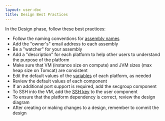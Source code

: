 ```yaml
---
layout: user-doc
title: Design Best Practices
---
```


In the Design phase, follow these best practices:


* Follow the naming conventions for <a href="/user/best-practices/naming-conventions.html">assembly names</a>
* Add the "owner's" email address to each assembly
* Be a "watcher" for your assembly
* Add a "description" for each platform to help other users to understand the purpose of the platform
* Make sure that VM (instance size on compute) and JVM sizes (max heap size on Tomcat) are consistent
* Edit the default values of the <a href="/user/references/variables.html">variables</a> of each platform, as needed
* Review the default values of each component
* If an additional port support is required, add the secgroup component
* To SSH into the VM, add the <a href="/user/howto/ssh-to-a-compute-node.html">SSH key</a> to the user component
* To ensure that the platform dependency is correct, review the design diagram
* After creating or making changes to a design, remember to commit the design
